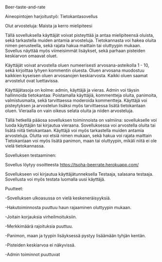 Beer-taste-and-rate

Aineopintojen harjoitustyö: Tietokantasovellus

Olut arvosteluja: Maista ja kerro mielipiteesi

Tällä sovelluksella käyttäjät voivat pisteyttää ja antaa mielipiteensä oluista, sekä tarkastella muiden antamia arvosteluja. Tietokannasta voi hakea oluita nimen perusteella, sekä rajata hakua maittain tai oluttyypin mukaan. Sovellus näyttää myös viimeisimmät lisäykset, sekä parhaan pisteiden keskiarvon omaavat oluet.

Käyttäjät voivat arvostella oluen numeerisesti arvosana-asteikolla 1 - 10, sekä kirjoittaa lyhyen kommentin oluesta. Oluen arvosana muodostuu kaikkien kyseisen oluen arvosanojen keskiarvosta. Kaikki oluen saamat arvostelut ovat luettavissa.

Käyttäjätasoja on kolme: admin, käyttäjä ja vieras. Admin voi täysin hallinnoida tietokantaa: Poistamalla käyttäjiä, kommentteja oluita, panimoita, valmistusmaita, sekä tarvittaessa moderoida kommentteja. Käyttäjä voi pisteytyksen ja arvostelun lisäksi myös tarvittaessa lisätä tietokantaan oluen. Vieraalla on vain oikeus selata oluita ja niiden arvosteluja.

Tällä hetkellä pääosa sovelluksen toiminnoista on valmiina: sovellukselle voi luoda käyttäjän tai kirjautua vieraana. Sovelluksessa voi arvostella oluita tai lisätä niitä tietokantaan. Käyttäjä voi myös tarkastella muiden antamia arvosteluja. Olutta voi etsiä nimen mukaan, sekä hakua voi rajata maittain Tietokantaan voi myös lisätä panimon, maan tai oluttyypin, mikäli niitä ei ole vielä tietokannassa.

  Sovelluksen testaaminen:

   Sovellus löytyy osoitteesta https://tsoha-beerrate.herokuapp.com/ 
   
   Sovellukseen voi kirjautua käyttäjätunneksella Testaaja, salasana testaaja.
   Sovellusta voi myös testata luomalla uusi käyttäjä.

   Puutteet:
   
   -Sovelluksen ulkoasussa on vielä keskeneräisyyksiä.
   
   -Hakutoiminnosta puuttuu haun rajaaminen oluttyypin mukaan. 
   
   -Joitain korjauksia virheilmoituksiin.
   
   -Merkkimäärä rajoituksia puuttuu.
   
   -Panimon, maan ja tyypin lisäyksessä pystyy lisäämään tyhjän kentän.
   
   -Pisteiden keskiarvoa ei näkyvissä.
   
   -Admin toiminnot puuttuvat
